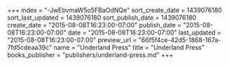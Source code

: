 +++
index = "-JwEbvmaW5o5FBaOdNQe"
sort_create_date = 1439076180
sort_last_updated = 1439076180
sort_publish_date = 1439076180
create_date = "2015-08-08T16:23:00-07:00"
publish_date = "2015-08-08T16:23:00-07:00"
date = "2015-08-08T16:23:00-07:00"
last_updated = "2015-08-08T16:23:00-07:00"
preview_url = "66f5f4ce-42d5-1868-167a-7fd5cdeaa39c"
name = "Underland Press"
title = "Underland Press"
books_publisher = "publishers/underland-press.md"
+++
